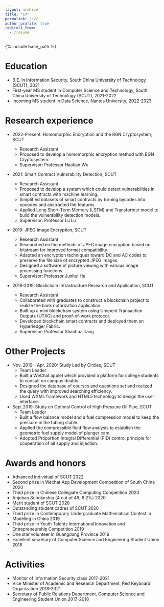 ```yaml
---
layout: archive
title: "CV"
permalink: /cv/
author_profile: true
redirect_from:
  - /resume
---
```


{% include base_path %}

Education
======
* B.E. in  Information Security, South China University of Technology (SCUT), 2021
* First-year MS student in Computer Science and Technology, South China University of Technology (SCUT), 2021-2022
* Incoming MS student in Data Science, Nantes University, 2022-2023

Research experience
======
* 2022-Present: Homomorphic Encryption and the BGN Cryptosystem, SCUT
  * Research Assistant
  * Proposed to develop a homomorphic encryption method with BGN Cryptosystem.
  * Supervisor: Professor Haotian Wu

* 2021: Smart Contract Vulnerability Detection, SCUT
  * Research Assistant
  * Proposed to develop a system which could detect vulnerabilities in smart contracts with machine learning.
  * Simplified datasets of smart contracts by turning bycodes into opcodes and abstracted the features.
  * Applied Long Short-Term Memory (LSTM) and Transformer model to build the vulnerability detection models.
  * Supervisor: Professor Lu Lu
  
* 2019: JPEG Image Encryption, SCUT
  * Research Assistant
  * Researched on the methods of JPEG image encryption based on bitstream for improved format compatibility.
  * Adapted an encryption techniques toward DC and AC codes to preserve the file size of encrypted JPEG images.
  * Designed a software of picture viewing with various image processing functions.
  * Supervisor: Professor Junhui He
  
* 2018-2019: Blockchain Infrastructure Research and Application, SCUT
  * Research Assistant
  * Collaborated with graduates to construct a blockchain project to realize the bank notarization application.
  * Built up a mini blockchain system using Unspent Transaction Outputs (UTXO) and proof-of-work protocol.
  * Developed blockchain smart contracts and deployed them on Hyperledger Fabric.
  * Supervisor: Professor Shaohua Tang

Other Projects
======

* Nov. 2019 - Apr. 2020: Study Led by Circles, SCUT
  * Team Leader
  * Built a WeChat applet which provided a platform for college students to consult on campus doubts.
  * Designed the database of courses and questions set and realized the query with improved searching efficiency.
  * Used WXML framework and HTML5 technology to design the user interface. 
* Sept.2019: Study on Optimal Control of High Pressure Oil Pipe, SCUT
  * Team Leader
  * Built a flow balance model and a fuel compression model to keep the pressure in the tubing stable.
  * Applied the compressible fluid flow analysis to establish the geometric fuel supply model of plunger cam.
  * Adopted Proportion Integral Differential (PID) control principle for cooperation of oil supply and injection.

Awards and honors
======
* Advanced individual of SCUT 2022
* Second prize in Wechat App Development Competition of South China 2020
* Third prize in Chinese Collegiate Computing Competition 2020
* Anjubao Scholarship (4 out of 49, 8.2%)  2020
* Merit student of SCUT 2020
* Outstanding student cadres of SCUT 2020
* Third prize in Contemporary Undergraduate Mathematical Contest in Modeling in China 2019
* Third prize in Youth Talents International Innovation and Entrepreneurship Competition 2019
* One star volunteer in Guangdong Province 2019
* Excellent secretary of Computer Science and Engineering Student Union 2018

Activities
======
* Monitor of Information Security class 2017-2021
* Vice Minister of Academic and Research Department, Red Keyboard Organization 2018-2021
* Secretary of Public Relations Department, Computer Science and Engineering Student Union 2017-2018